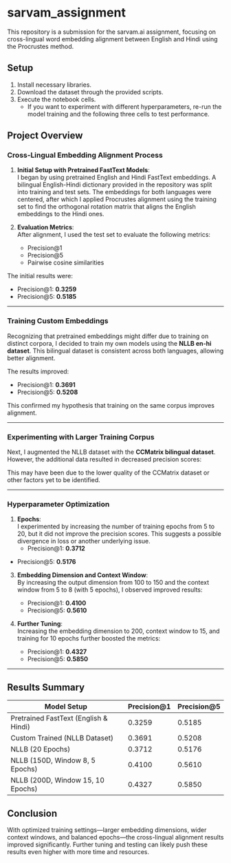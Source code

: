 # sarvam_assignment

This repository is a submission for the sarvam.ai assignment, focusing on cross-lingual word embedding alignment between English and Hindi using the Procrustes method.

## Setup

1. Install necessary libraries.
2. Download the dataset through the provided scripts.
3. Execute the notebook cells.
   - If you want to experiment with different hyperparameters, re-run the model training and the following three cells to test performance.

## Project Overview

### Cross-Lingual Embedding Alignment Process

1. **Initial Setup with Pretrained FastText Models**:  
   I began by using pretrained English and Hindi FastText embeddings. A bilingual English-Hindi dictionary provided in the repository was split into training and test sets. The embeddings for both languages were centered, after which I applied Procrustes alignment using the training set to find the orthogonal rotation matrix that aligns the English embeddings to the Hindi ones.

2. **Evaluation Metrics**:  
   After alignment, I used the test set to evaluate the following metrics:
   - Precision@1
   - Precision@5
   - Pairwise cosine similarities

The initial results were:
- Precision@1: **0.3259**
- Precision@5: **0.5185**

---

### Training Custom Embeddings

Recognizing that pretrained embeddings might differ due to training on distinct corpora, I decided to train my own models using the **NLLB en-hi dataset**. This bilingual dataset is consistent across both languages, allowing better alignment. 

The results improved:
- Precision@1: **0.3691**
- Precision@5: **0.5208**

This confirmed my hypothesis that training on the same corpus improves alignment.

---

### Experimenting with Larger Training Corpus

Next, I augmented the NLLB dataset with the **CCMatrix bilingual dataset**. However, the additional data resulted in decreased precision scores:

This may have been due to the lower quality of the CCMatrix dataset or other factors yet to be identified.

---

### Hyperparameter Optimization

1. **Epochs**:  
   I experimented by increasing the number of training epochs from 5 to 20, but it did not improve the precision scores. This suggests a possible divergence in 
   loss or another underlying issue.
   - Precision@1: **0.3712**
- Precision@5: **0.5176**
   
3. **Embedding Dimension and Context Window**:  
   By increasing the output dimension from 100 to 150 and the context window from 5 to 8 (with 5 epochs), I observed improved results:
   - Precision@1: **0.4100**
   - Precision@5: **0.5610**

4. **Further Tuning**:  
   Increasing the embedding dimension to 200, context window to 15, and training for 10 epochs further boosted the metrics:
   - Precision@1: **0.4327**
   - Precision@5: **0.5850**

---

## Results Summary

| Model Setup                                   | Precision@1 | Precision@5 |
|-----------------------------------------------|-------------|-------------|
| Pretrained FastText (English & Hindi)         | 0.3259      | 0.5185      |
| Custom Trained (NLLB Dataset)                 | 0.3691      | 0.5208      |
| NLLB (20 Epochs)                              | 0.3712      | 0.5176      |
| NLLB (150D, Window 8, 5 Epochs)               | 0.4100      | 0.5610      |
| NLLB (200D, Window 15, 10 Epochs)             | 0.4327      | 0.5850      |

## Conclusion

With optimized training settings—larger embedding dimensions, wider context windows, and balanced epochs—the cross-lingual alignment results improved significantly. Further tuning and testing can likely push these results even higher with more time and resources.
